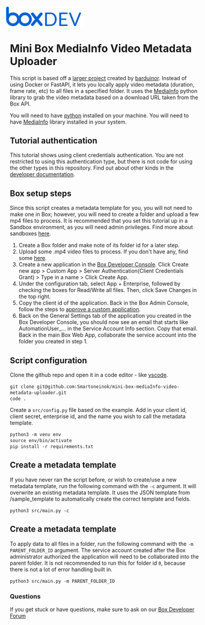 <img src="images/box-dev-logo-clip.png" 
alt= “box-dev-logo” 
style="margin-left:-10px;"
width=40%;>
# Mini Box MediaInfo Video Metadata Uploader
This script is based off a [larger project](https://github.com/box-community/box-metadata-media) created by [barduinor](https://github.com/barduinor). Instead of using Docker or FastAPI, it lets you locally apply video metadata (duration, frame rate, etc) to all files in a specified folder. It uses the [MediaInfo](https://mediaarea.net/en/MediaInfo) python library to grab the video metadata based on a download URL taken from the Box API.

You will need to have [python](https://www.python.org/downloads/) installed on your machine. 
You will need to have [MediaInfo](https://mediaarea.net/en/MediaInfo) library installed in your system.

## Tutorial authentication
This tutorial shows using client credentials authentication. You are not restricted to using this authentication type, but there is not code for using the other types in this repository. Find out about other kinds in the [developer documentation](https://developer.box.com/guides/authentication/).

## Box setup steps
Since this script creates a metadata template for you, you will not need to make one in Box; however, you will need to create a folder and upload a few mp4 files to process. It is recommended that you set this tutorial up in a Sandbox environment, as you will need admin privileges. Find more about sandboxes [here](https://support.box.com/hc/en-us/articles/360043697274-Managing-developer-sandboxes-for-Box-admins).

1. Create a Box folder and make note of its folder id for a later step.
2. Upload some .mp4 video files to process. If you don't have any, find some [here](https://www.pexels.com/search/videos/demo/).
3. Create a new application in the [Box Developer Console](https://app.box.com/developers/console). Click Create new app > Custom App > Server Authentication(Client Credentials Grant) > Type in a name > Click Create App.
4. Under the configuration tab, select App + Enterprise, followed by checking the boxes for Read/Write all files. Then, click Save Changes in the top right.
5. Copy the client id of the application. Back in the Box Admin Console, follow the steps to [approve a custom application](https://developer.box.com/guides/authorization/custom-app-approval/).
6. Back on the General Settings tab of the application you created in the Box Developer Console, you should now see an email that starts like AutomationUser_... in the Service Account Info section. Copy that email. Back in the main Box Web App, collaborate the service account into the folder you created in step 1. 

## Script configuration
Clone the github repo and open it in a code editor - like [vscode](https://code.visualstudio.com/).
```
git clone git@github.com:Smartoneinok/mini-box-mediaInfo-video-metadata-uploader.git
code .
``` 

Create a `src/config.py` file based on the example. Add in your client id, client secret, enterprise id, and the name you wish to call the metadata template.

```
python3 -m venv env
source env/bin/activate
pip install -r requirements.txt
```

## Create a metadata template
If you have never ran the script before, or wish to create/use a new metadata template, run the following command with the `-c` argument. It will overwrite an existing metadata template. It uses the JSON template from /sample_template to automatically create the correct template and fields. 
```
python3 src/main.py -c
```

## Create a metadata template
To apply data to all files in a folder, run the following command with the `-m PARENT_FOLDER_ID` argument. The service account created after the Box administrator authorized the application will need to be collaborated into the parent folder. It is not recommended to run this for folder id `0`, because there is not a lot of error handling built in. 
```
python3 src/main.py -m PARENT_FOLDER_ID
```

### Questions
If you get stuck or have questions, make sure to ask on our [Box Developer Forum](https://support.box.com/hc/en-us/community/topics/360001932973-Platform-and-Developer-Forum)